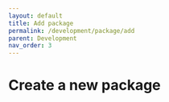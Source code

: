 ```yaml
---
layout: default
title: Add package
permalink: /development/package/add
parent: Development
nav_order: 3
---
```


# Create a new package